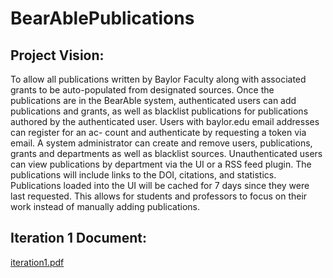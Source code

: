 # BearAblePublications

## Project Vision:
To allow all publications written by Baylor Faculty along with associated grants to be auto-populated from designated sources. Once the publications are in the BearAble system, authenticated users can add publications and grants, as well as blacklist publications for publications authored by the authenticated user. Users with baylor.edu email addresses can register for an ac- count and authenticate by requesting a token via email. A system administrator can create and remove users, publications, grants and departments as well as blacklist sources.
Unauthenticated users can view publications by department via the UI or a RSS feed plugin. The publications will include links to the DOI, citations, and statistics. Publications loaded into the UI will be cached for 7 days since they were last requested.
This allows for students and professors to focus on their work instead of manually adding publications.

## Iteration 1 Document:
[iteration1.pdf](documentation/iteration1.pdf)